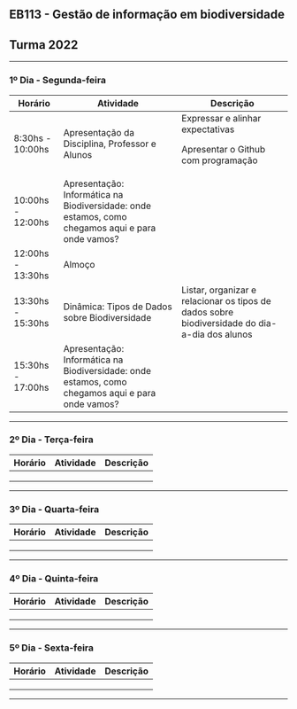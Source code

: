 ## EB113 - Gestão de informação em biodiversidade
## Turma 2022
---
### __1º Dia - Segunda-feira__

| Horário | Atividade | Descrição |
|---|---|---|
| 8:30hs - 10:00hs | Apresentação da Disciplina, Professor e Alunos  | Expressar e alinhar expectativas<p>Apresentar o Github com programação|
| 10:00hs - 12:00hs | Apresentação: Informática na Biodiversidade: onde estamos, como chegamos aqui e para onde vamos? |
| 12:00hs - 13:30hs | Almoço |
| 13:30hs - 15:30hs | Dinâmica: Tipos de Dados sobre Biodiversidade | Listar, organizar e relacionar os tipos de dados sobre biodiversidade do dia-a-dia dos alunos |
| 15:30hs - 17:00hs | Apresentação: Informática na Biodiversidade: onde estamos, como chegamos aqui e para onde vamos? |

---
### __2º Dia - Terça-feira__

| Horário | Atividade | Descrição |
|---|---|---|
|   |   |   |
|   |   |   |
|   |   |   |



---
### __3º Dia - Quarta-feira__
| Horário | Atividade | Descrição |
|---|---|---|
|   |   |   |
|   |   |   |
|   |   |   |
---
### __4º Dia - Quinta-feira__
| Horário | Atividade | Descrição |
|---|---|---|
|   |   |   |
|   |   |   |
|   |   |   |
---
### __5º Dia - Sexta-feira__
| Horário | Atividade | Descrição |
|---|---|---|
|   |   |   |
|   |   |   |
|   |   |   |
---